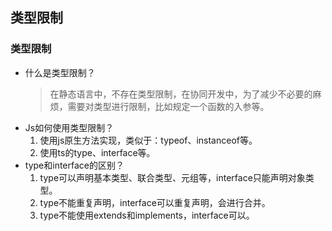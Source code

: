 ## 类型限制

### 类型限制
- 什么是类型限制？
    > 在静态语言中，不存在类型限制，在协同开发中，为了减少不必要的麻烦，需要对类型进行限制，比如规定一个函数的入参等。
- Js如何使用类型限制？
    1. 使用js原生方法实现，类似于：typeof、instanceof等。
    2. 使用ts的type、interface等。
- type和interface的区别？
    1. type可以声明基本类型、联合类型、元组等，interface只能声明对象类型。
    2. type不能重复声明，interface可以重复声明，会进行合并。
    3. type不能使用extends和implements，interface可以。
